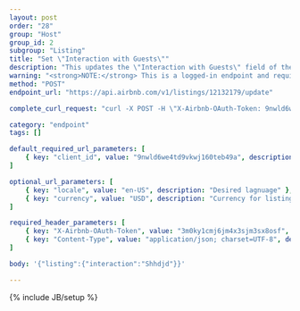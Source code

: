 ```yaml
---
layout: post
order: "28"
group: "Host"
group_id: 2
subgroup: "Listing"
title: "Set \"Interaction with Guests\""
description: "This updates the \"Interaction with Guests\" field of the listing."
warning: "<strong>NOTE:</strong> This is a logged-in endpoint and requires an <strong>access_token</strong>. See <a href=\"#login-by-email\">Login Endpoints.</a>"
method: "POST"
endpoint_url: "https://api.airbnb.com/v1/listings/12132179/update"

complete_curl_request: "curl -X POST -H \"X-Airbnb-OAuth-Token: 9nwld6we4td9vkwj160teb49a\" -H \"Content-Type: application/json; charset=UTF-8\" --data-binary '{\"listing\":{\"interaction\":\"Shhdjd\"}}' --compressed https://api.airbnb.com/v1/listings/12132179/update?client_id=3092nxybyb0otqw18e8nh5nty&locale=en-US&currency=USD"

category: "endpoint"
tags: []

default_required_url_parameters: [
	{ key: "client_id", value: "9nwld6we4td9vkwj160teb49a", description: "API Key" }
]

optional_url_parameters: [
	{ key: "locale", value: "en-US", description: "Desired lagnuage" },
	{ key: "currency", value: "USD", description: "Currency for listings" }
]

required_header_parameters: [
	{ key: "X-Airbnb-OAuth-Token", value: "3m0ky1cmj6jm4x3sjm3sx8osf", description: "Airbnb auth token (from auth-ing with login endpoints)" },
	{ key: "Content-Type", value: "application/json; charset=UTF-8", description: "Content type" }
]

body: '{"listing":{"interaction":"Shhdjd"}}'

---
```

{% include JB/setup %}
